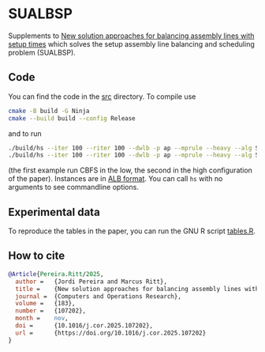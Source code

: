 # SUALBSP

Supplements to [New solution approaches for balancing assembly lines with setup times](https://doi.org/10.1016/j.cor.2025.107202) which solves the setup assembly line balancing and scheduling problem (SUALBSP).

## Code

You can find the code in the [src](src) directory. To compile use
```bash
cmake -B build -G Ninja
cmake --build build --config Release
```
and to run
```bash
./build/hs --iter 100 --riter 100 --dwlb -p ap --mprule --heavy --alg S_hoffmann --cbfs --uselm4 --maxtimemodel 12 --exactt 120 --maxnodescbfs 1500 --secondpass instance.alb
./build/hs --iter 100 --riter 100 --dwlb -p ap --mprule --heavy --alg S_hoffmann --cbfs --uselm4 --maxtimemodel 24 --exactt 240 --maxnodescbfs 4500 --secondpass instance.alb
```
(the first example run CBFS in the low, the second in the high configuration of the paper). Instances are in [ALB format](https://assembly-line-balancing.de/sualbsp/data-set-of-scholl-et-al-2013). You can call `hs` with no arguments to see commandline options.

## Experimental data

To reproduce the tables in the paper, you can run the GNU R script [tables.R](results/tables.R).

## How to cite

```bibtex
@Article{Pereira.Ritt/2025,
  author =   {Jordi Pereira and Marcus Ritt},
  title =    {New solution approaches for balancing assembly lines with setup times},
  journal =  {Computers and Operations Research},
  volume =   {183},
  number =   {107202},
  month =    nov, 
  doi =      {10.1016/j.cor.2025.107202},
  url =      {https://doi.org/10.1016/j.cor.2025.107202}
}
```
